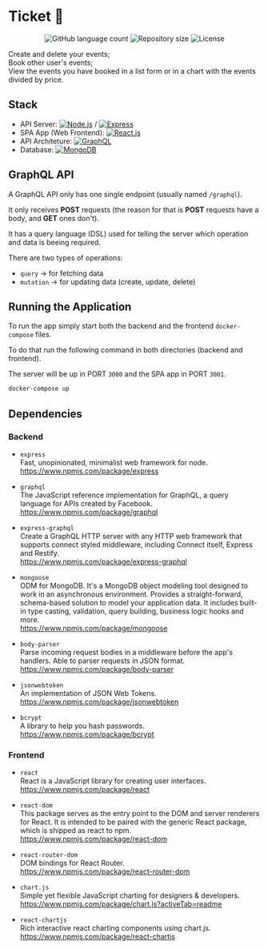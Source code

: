 # Ticket 🎫

<p align="center">
  <img alt="GitHub language count" src="https://img.shields.io/github/languages/count/th92rodr/ticket?color=%237519C1">
  <img alt="Repository size" src="https://img.shields.io/github/repo-size/th92rodr/ticket">
  <img alt="License" src="https://img.shields.io/github/license/th92rodr/ticket?color=%237519C1">
</p>

Create and delete your events;<br />
Book other user's events;<br />
View the events you have booked in a list form or in a chart with the events divided by price.<br />

## Stack

- API Server: <a href="https://nodejs.org/"><img src="https://img.shields.io/badge/Node.js-green.svg?logo=node.js" alt="Node.js"></a> / <a href="https://expressjs.com/"><img src="https://img.shields.io/badge/Express-green.svg?logo=node.js" alt="Express"></a>
- SPA App (Web Frontend): <a href="https://reactjs.org/"><img src="https://img.shields.io/badge/React.js-blue.svg?logo=react" alt="React.js"></a>
- API Architeture: <a href="https://graphql.org/"><img src="https://img.shields.io/badge/GraphQL-E10098.svg?logo=graphql" alt="GraphQL"></a>
- Database: <a href="https://www.mongodb.com/"><img src="https://img.shields.io/badge/MongoDB-47A248.svg?logo=mongodb" alt="MongoDB"></a>

## GraphQL API

A GraphQL API only has one single endpoint (usually named `/graphql`).

It only receives **POST** requests (the reason for that is **POST** requests have a body, and **GET** ones don't).

It has a query language (DSL) used for telling the server which operation and data is beeing required.

There are two types of operations:

- `query` -> for fetching data
- `mutation` -> for updating data (create, update, delete)

## Running the Application

To run the app simply start both the backend and the frontend `docker-compose` files.

To do that run the following command in both directories (backend and frontend).

The server will be up in PORT `3000` and the SPA app in PORT `3001`.

```sh
docker-compose up
```

## Dependencies

### Backend

- `express`</br>
  Fast, unopinionated, minimalist web framework for node.</br>
  https://www.npmjs.com/package/express

- `graphql`</br>
  The JavaScript reference implementation for GraphQL, a query language for APIs created by Facebook.</br>
  https://www.npmjs.com/package/graphql

- `express-graphql`</br>
  Create a GraphQL HTTP server with any HTTP web framework that supports connect styled middleware, including Connect itself, Express and Restify.</br>
  https://www.npmjs.com/package/express-graphql

- `mongoose`</br>
  ODM for MongoDB. It's a MongoDB object modeling tool designed to work in an asynchronous environment. Provides a straight-forward, schema-based solution to model your application data. It includes built-in type casting, validation, query building, business logic hooks and more.</br>
  https://www.npmjs.com/package/mongoose

- `body-parser`</br>
  Parse incoming request bodies in a middleware before the app's handlers. Able to parser requests in JSON format.</br>
  https://www.npmjs.com/package/body-parser

- `jsonwebtoken`</br>
  An implementation of JSON Web Tokens.</br>
  https://www.npmjs.com/package/jsonwebtoken

- `bcrypt`</br>
  A library to help you hash passwords.</br>
  https://www.npmjs.com/package/bcrypt

### Frontend

- `react`</br>
  React is a JavaScript library for creating user interfaces.</br>
  https://www.npmjs.com/package/react

- `react-dom`</br>
  This package serves as the entry point to the DOM and server renderers for React. It is intended to be paired with the generic React package, which is shipped as react to npm.</br>
  https://www.npmjs.com/package/react-dom

- `react-router-dom`</br>
  DOM bindings for React Router.</br>
  https://www.npmjs.com/package/react-router-dom

- `chart.js`</br>
  Simple yet flexible JavaScript charting for designers & developers.</br>
  https://www.npmjs.com/package/chart.js?activeTab=readme

- `react-chartjs`</br>
  Rich interactive react charting components using chart.js.</br>
  https://www.npmjs.com/package/react-chartjs
